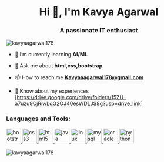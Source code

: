 <h1 align="center">Hi 👋, I'm Kavya Agarwal</h1>
<h3 align="center">A passionate IT enthusiast</h3>

<p align="left"> <img src="https://komarev.com/ghpvc/?username=kavyaagarwal178&label=Profile%20views&color=0e75b6&style=flat" alt="kavyaagarwal178" /> </p>

- 🌱 I’m currently learning **AI/ML**

- 💬 Ask me about **html,css,bootstrap**

- 📫 How to reach me **Kavyaaagarwal178@gmail.com**

- 📄 Know about my experiences [https://drive.google.com/drive/folders/15ZU-a7uzu9CjRiwLqG2OJ40esWDLJS8g?usp=drive_link]


<p align="left">
</p>

<h3 align="left">Languages and Tools:</h3>
<p align="left"> <a href="https://getbootstrap.com" target="_blank" rel="noreferrer"> 
<img src="https://www.svgrepo.com/show/353498/bootstrap.svg" alt="bootstrap" width="40" height="40"/> </a> <a href="https://www.w3schools.com/css/" target="_blank" rel="noreferrer"> 
<img src="https://www.svgrepo.com/show/303481/css-3-logo.svg" alt="css3" width="40" height="40"/> </a> <a href="https://www.w3.org/html/" target="_blank" rel="noreferrer"> 
<img src="https://www.svgrepo.com/show/452228/html-5.svg" alt="html5" width="40" height="40"/> </a> <a href="https://www.java.com" target="_blank" rel="noreferrer"> 
<img src="https://www.svgrepo.com/show/303388/java-4-logo.svg" alt="java" width="40" height="40"/> </a> <a href="https://www.linux.org/" target="_blank" rel="noreferrer"> 
<img src="https://www.svgrepo.com/show/349437/linux.svg" alt="linux" width="40" height="40"/> </a> <a href="https://www.mysql.com/" target="_blank" rel="noreferrer"> 
<img src="https://www.svgrepo.com/show/303251/mysql-logo.svg" alt="mysql" width="40" height="40"/> </a> <a href="https://www.oracle.com/" target="_blank" rel="noreferrer"> 
 <img src="https://www.svgrepo.com/show/354152/oracle.svg" alt="oracle" width="40" height="40"/> </a> <a href="https://www.python.org" target="_blank" rel="noreferrer"> 
<img src="https://www.svgrepo.com/show/452091/python.svg" alt="python" width="40" height="40"/> </a> </p>


<p><img align="center" src="https://github-readme-streak-stats.herokuapp.com/?user=kavyaagarwal178&" alt="kavyaagarwal178" /></p>
